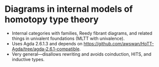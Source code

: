 # Diagrams in internal models of homotopy type theory

+ Internal categories with families, Reedy fibrant diagrams, and related things in univalent foundations (MLTT with univalence).
+ Uses Agda 2.6.1.3 and depends on <https://github.com/awswan/HoTT-Agda/tree/agda-2.6.1-compatible>.
+ Very general—disallows rewriting and avoids coinduction, HITS, and inductive types.
